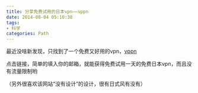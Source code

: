 ```yaml
---
title: 分享免费试用的日本vpn——vppn
date: 2014-08-04 05:10:38
tags: 
- 科学
categories: Path
---
```

最近没啥新发现，只找到了一个免费又好用的vpn，[vppn](http://vppn.us/)

点击链接，简单的填入你的邮箱，就能获得免费试用一天的免费日本vpn，而且没有流量限制哟

（另外很喜欢该网站“没有设计”的设计，很有日式风有没有）
